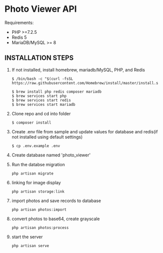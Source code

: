# Photo Viewer API

Requirements:
- PHP >=7.2.5
- Redis 5
- MariaDB/MySQL >= 8

## INSTALLATION STEPS

1) If not installed, install homebrew, mariadb/MySQL, PHP, and Redis

    ```
    $ /bin/bash -c "$(curl -fsSL https://raw.githubusercontent.com/Homebrew/install/master/install.sh)"

    $ brew install php redis composer mariadb
    $ brew services start php
    $ brew services start redis
    $ brew services start mariadb
    ```
2) Clone repo and cd into folder

     `$ composer install`
3) Create .env file from sample and update values for database and redis(if not installed using default settings)

    `$ cp .env.example .env`


4) Create database named 'photo_viewer'

5) Run the databse migration

    `php artisan migrate`

6) linking for image display

    `php artisan storage:link`

7) import photos and save records to database

    `php artisan photos:import`

8) convert photos to base64, create grayscale

    `php artisan photos:process`

9) start the server

    `php artisan serve`

